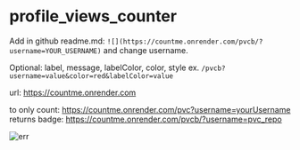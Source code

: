 # profile_views_counter

Add in github readme.md: `![](https://countme.onrender.com/pvcb/?username=YOUR_USERNAME)` and change username.

Optional: label, message, labelColor, color, style  ex. `/pvcb?username=value&color=red&labelColor=value`

url: https://countme.onrender.com

to only count: https://countme.onrender.com/pvc?username=yourUsername
returns badge: https://countme.onrender.com/pvcb/?username=pvc_repo

![err](https://countme.onrender.com/pvcb/?username=pvc_repo&color=red&labelColor=green&cache=disable)
